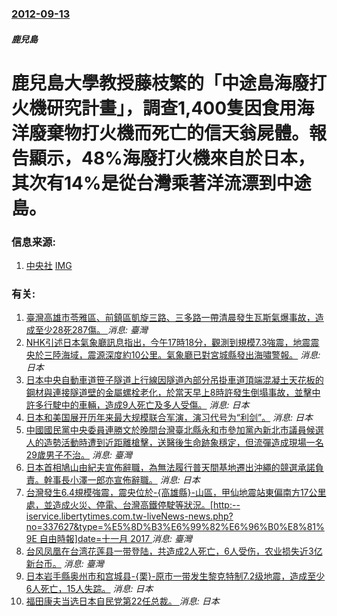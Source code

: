 ### [2012-09-13](/news/2012/09/13/index.md)

##### 鹿兒島
#  鹿兒島大學教授藤枝繁的「中途島海廢打火機研究計畫」，調查1,400隻因食用海洋廢棄物打火機而死亡的信天翁屍體。報告顯示，48%海廢打火機來自於日本，其次有14%是從台灣乘著洋流漂到中途島。




### 信息来源:

1. [中央社](http://www.cna.com.tw/News/FirstNews/201209130026.aspx) [IMG](https://img5.cna.com.tw/www/WebPhotos/1024/20120913/9714882.jpg)

### 有关:

1. [ 臺灣高雄市苓雅區、前鎮區凱旋三路、三多路一帶清晨發生瓦斯氣爆事故，造成至少28死287傷。 ](/zh/news/2014/07/31/臺灣高雄市苓雅區-前鎮區凱旋三路-三多路一帶清晨發生瓦斯氣爆事故-造成至少28死287傷.md) _消息: 臺灣_
2. [NHK引述日本氣象廳訊息指出，今午17時18分，觀測到規模7.3強震，地震震央於三陸海域，震源深度約10公里。氣象廳已對宮城縣發出海嘯警報。](/zh/news/2012/12/7/NHK引述日本氣象廳訊息指出-今午17時18分-觀測到規模73強震-地震震央於三陸海域-震源深度約10公里-氣象廳已對.md) _消息: 日本_
3. [日本中央自動車道笹子隧道上行線因隧道內部分吊掛車道頂端混凝土天花板的鋼材與連接隧道壁的金屬螺栓老化，於當天早上8時許發生倒塌事故，並擊中許多行駛中的車輛，造成9人死亡及多人受傷。](/zh/news/2012/12/2/日本中央自動車道笹子隧道上行線因隧道內部分吊掛車道頂端混凝土天花板的鋼材與連接隧道壁的金屬螺栓老化-於當天早上8時許發生.md) _消息: 日本_
4. [ 日本和美国展开历年来最大规模联合军演，演习代号为“利剑”。](/zh/news/2010/12/3/日本和美国展开历年来最大规模联合军演-演习代号为-利剑.md) _消息: 日本_
5. [ 中國國民黨中央委員連勝文於晚間台灣臺北縣永和市參加黨內新北市議員候選人的造勢活動時遭到近距離槍擊，送醫後生命跡象穩定，但流彈造成現場一名29歲男子不治。](/zh/news/2010/11/26/中國國民黨中央委員連勝文於晚間台灣臺北縣永和市參加黨內新北市議員候選人的造勢活動時遭到近距離槍擊-送醫後生命跡象穩定.md) _消息: 臺灣_
6. [ 日本首相鳩山由紀夫宣佈辭職，為無法履行普天間基地遷出沖繩的競選承諾負責。幹事長小澤一郎亦宣佈辭職。](/zh/news/2010/06/2/日本首相鳩山由紀夫宣佈辭職-為無法履行普天間基地遷出沖繩的競選承諾負責-幹事長小澤一郎亦宣佈辭職.md) _消息: 日本_
7. [ 台灣發生6.4規模強震，震央位於-{高雄縣}-山區，甲仙地震站東偏南方17公里處，並造成火災、停電、台灣高鐵停駛等狀況。[http:--iservice.libertytimes.com.tw-liveNews-news.php?no=337627&type=%E5%8D%B3%E6%99%82%E6%96%B0%E8%81%9E 自由時報]date=十一月 2017 ](/zh/news/2010/03/4/台灣發生64規模強震-震央位於-高雄縣-山區-甲仙地震站東偏南方17公里處-並造成火災-停電-台灣高鐵停駛等狀況.md) _消息: 臺灣_
8. [台风凤凰在台湾花莲县一带登陆，共造成2人死亡，6人受伤，农业损失近3亿新台币。](/zh/news/2008/07/28/台风凤凰在台湾花莲县一带登陆-共造成2人死亡-6人受伤-农业损失近3亿新台币.md) _消息: 臺灣_
9. [日本岩手縣奥州市和宫城县-{栗}-原市一带发生黎克特制7.2级地震，造成至少6人死亡，15人失踪。](/zh/news/2008/06/14/日本岩手縣奥州市和宫城县-栗-原市一带发生黎克特制72级地震-造成至少6人死亡-15人失踪.md) _消息: 日本_
10. [福田康夫当选日本自民党第22任总裁。 ](/zh/news/2007/09/23/福田康夫当选日本自民党第22任总裁.md) _消息: 日本_

